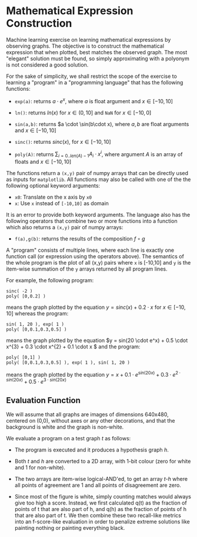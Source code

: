 # Mathematical Expression Construction

Machine learning exercise on learning mathematical expressions by
observing graphs. The objective is to construct the mathematical
expression that when plotted, best matches the observed graph. The
most "elegant" solution must be found, so simply approximating with a
polyonym is not considered a good solution.

For the sake of simplicity, we shall restrict the scope of the
exercise to learning a "program" in a "programming language" that
has the following functions:

 - `exp(a)`: returns $a \cdot e^x$, where $a$ is float argument
   and $x \in [-10,10]$

 - `ln()`: returns $ln(x)$ for $x \in (0,10]$ and `NaN` for
   $x \in [-10,0]$

 - `sin(a,b)`: returns $a \cdot \sin(b\cdot x), where $a,b$ are
    float arguments and $x \in [-10,10]$

 - `sinc()`: returns $sinc(x)$, for $x \in [-10,10]$

 - `poly(A)`: returns $\sum_{i=0..len(A)-1} A_i \cdot x^i$,
    where argument $A$ is an array of floats and  $x \in [-10,10]$

The functions return a `(x,y)` pair of numpy arrays that can be
directly used as inputs for `matplotlib`. All functions may also
be called with one of the the following optional keyword arguments:

 - `x0`: Translate on the x axis by `x0`
 - `x`: Use `x` instead of `[-10,10]` as domain

It is an error to provide both keyword arguments. The language also
has the following operators that combine two or more functions into a
function which also returns a `(x,y)` pair of numpy arrays:

 - `f(a),g(b)`: returns the results of the composition $f \circ g$

A "program" consists of multiple lines, where each line is exactly one
function call (or expression using the operators above). The semantics
of the whole program is the plot of all (x,y) pairs where
`x` is [-10,10] and `y` is the item-wise summation of the `y` arrays
returned by all program lines.

For example, the following program:

```
sinc( -2 )
poly( [0,0.2] )
```

means the graph plotted by the equation
$y = sinc(x) + 0.2 \cdot x$ for $x \in [-10,10]$
whereas the program:

```
sin( 1, 20 ), exp( 1 )
poly( [0,0.1,0.3,0.5] )
```

means the graph plotted by the equation
$y = sin(20 \cdot e^x) + 0.5 \cdot x^{3} + 0.3 \cdot x^{2} + 0.1 \cdot x $
and the program:

```
poly( [0,1] )
poly( [0,0.1,0.3,0.5] ), exp( 1 ), sin( 1, 20 )
```

means the graph plotted by the equation
$y = x + 0.1 \cdot e^{sin(20x)} + 0.3 \cdot e^{2 \cdot sin(20x)} + 0.5 \cdot e^{3 \cdot sin(20x)}$


## Evaluation Function

We will assume that all graphs are images of dimensions 640x480,
centered on (0,0), without axes or any other decorations,
and that the background is white and the graph is non-white.

We evaluate a program on a test graph _t_ as follows:

 - The program is executed and it produces a hypothesis graph _h_.

 - Both _t_ and _h_ are converted to a 2D array, with 1-bit colour
   (zero for white and 1 for non-white).

 - The two arrays are item-wise logical-AND'ed, to get an array
   _t-h_ where all points of agreement are 1 and all points of
   disagreement are zero.

 - Since most of the figure is white, simply counting matches would
   always give too high a score. Instead, we first calculated q(t) as
   the fraction of points of t that are also part of h, and q(h) as
   the fraction of points of h that are also part of t. We then
   combine these two recall-like metrics into an f-score-like
   evaluation in order to penalize extreme solutions like painting
   nothing or painting everything black.


